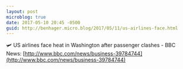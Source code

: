 ```yaml
---
layout: post
microblog: true
date: 2017-05-10 20:45 -0500
guid: http://benhager.micro.blog/2017/05/11/us-airlines-face.html
---
```

🛩 US airlines face heat in Washington after passenger clashes - BBC News: [http://www.bbc.com/news/business-39784744](http://www.bbc.com/news/business-39784744)
